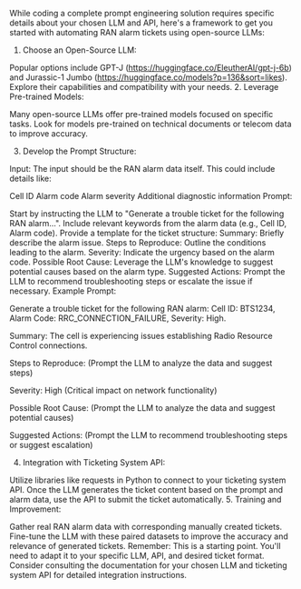 




While coding a complete prompt engineering solution requires specific details about your chosen LLM and API, here's a framework to get you started with automating RAN alarm tickets using open-source LLMs:

1. Choose an Open-Source LLM:

Popular options include GPT-J (https://huggingface.co/EleutherAI/gpt-j-6b) and Jurassic-1 Jumbo (https://huggingface.co/models?p=136&sort=likes). Explore their capabilities and compatibility with your needs.
2. Leverage Pre-trained Models:

Many open-source LLMs offer pre-trained models focused on specific tasks. Look for models pre-trained on technical documents or telecom data to improve accuracy.

3. Develop the Prompt Structure:

Input: The input should be the RAN alarm data itself. This could include details like:

Cell ID
Alarm code
Alarm severity
Additional diagnostic information
Prompt:

Start by instructing the LLM to "Generate a trouble ticket for the following RAN alarm...".
Include relevant keywords from the alarm data (e.g., Cell ID, Alarm code).
Provide a template for the ticket structure:
Summary: Briefly describe the alarm issue.
Steps to Reproduce: Outline the conditions leading to the alarm.
Severity: Indicate the urgency based on the alarm code.
Possible Root Cause: Leverage the LLM's knowledge to suggest potential causes based on the alarm type.
Suggested Actions: Prompt the LLM to recommend troubleshooting steps or escalate the issue if necessary.
Example Prompt:

Generate a trouble ticket for the following RAN alarm: Cell ID: BTS1234, Alarm Code: RRC_CONNECTION_FAILURE, Severity: High.

Summary: The cell is experiencing issues establishing Radio Resource Control connections.

Steps to Reproduce: (Prompt the LLM to analyze the data and suggest steps)

Severity: High (Critical impact on network functionality)

Possible Root Cause: (Prompt the LLM to analyze the data and suggest potential causes)

Suggested Actions: (Prompt the LLM to recommend troubleshooting steps or suggest escalation)

4. Integration with Ticketing System API:

Utilize libraries like requests in Python to connect to your ticketing system API.
Once the LLM generates the ticket content based on the prompt and alarm data, use the API to submit the ticket automatically.
5. Training and Improvement:

Gather real RAN alarm data with corresponding manually created tickets.
Fine-tune the LLM with these paired datasets to improve the accuracy and relevance of generated tickets.
Remember: This is a starting point. You'll need to adapt it to your specific LLM, API, and desired ticket format. Consider consulting the documentation for your chosen LLM and ticketing system API for detailed integration instructions.